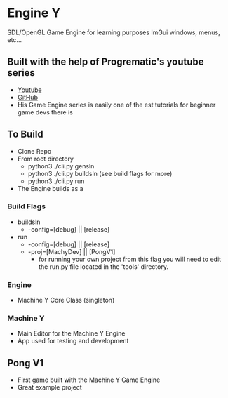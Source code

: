 # Engine Y 
SDL/OpenGL Game Engine for learning purposes
ImGui windows, menus, etc...

## Built with the help of Progrematic's youtube series
 - [Youtube](https://www.youtube.com/@Progrematic)
 - [GitHub](https://github.com/progrematic)
 - His Game Engine series is easily one of the est tutorials for beginner game devs there is

## To Build
 - Clone Repo
 - From root directory
    - python3 ./cli.py gensln
    - python3 ./cli.py buildsln (see build flags for more)
    - python3 ./cli.py run
 - The Engine builds as a 
### Build Flags
 - buildsln
    - -config=[debug] || [release] 
 - run 
    - -config=[debug] || [release]
    - -proj=[MachyDev] || [PongV1] 
        - for running your own project from this flag you will need to edit the run.py file located in the 'tools' directory.
### Engine
 - Machine Y Core Class (singleton)

### Machine Y
 - Main Editor for the Machine Y Engine
 - App used for testing and development

## Pong V1
 - First game built with the Machine Y Game Engine
 - Great example project